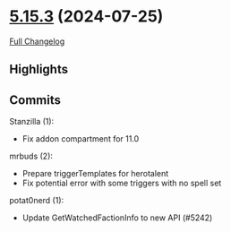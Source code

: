 # [5.15.3](https://github.com/WeakAuras/WeakAuras2/tree/5.15.3) (2024-07-25)

[Full Changelog](https://github.com/WeakAuras/WeakAuras2/compare/5.15.2...5.15.3)

## Highlights

  

## Commits

Stanzilla (1):

- Fix addon compartment for 11.0

mrbuds (2):

- Prepare triggerTemplates for herotalent
- Fix potential error with some triggers with no spell set

potat0nerd (1):

- Update GetWatchedFactionInfo to new API (#5242)

